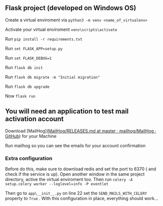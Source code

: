 

## Flask project (developed on Windows OS)

Create a virtual enviroment via `python3 -m venv <name_of_virtualenv>`

Activate your virtual enviroment `venv\scripts\activate`

Run `pip install -r requirements.txt`

Run `set FLASK_APP=setup.py`

Run `set FLASK_DEBUG=1`

Run `flask db init`

Run `flask db migrate -m "Initial migration"`

Run `flask db upgrade`

Now `flask run`

## You will need an application to test mail activation account

Download [MailHog]([MailHog/RELEASES.md at master · mailhog/MailHog · GitHub](https://github.com/mailhog/MailHog/blob/master/docs/RELEASES.md)) for your Machine 

Run mailhog so you can see the emails for your account confirmation



### Extra configuration

Before do this, make sure to download redis and set the port to 6370 ( and check if the service is up). Open another window in the same project directory, active the virtual enviroment too. Then run `celery -A setup.celery worker --loglevel=info -P eventlet`

Then go to `app\__init__.py` on line 22  set the `SEND_MAILS_WITH_CELERY` property to `True` . With this configuration in place, everything should work...
